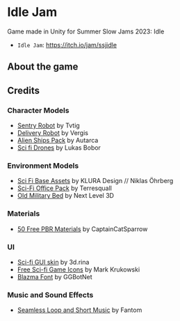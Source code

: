# Idle Jam
Game made in Unity for Summer Slow Jams 2023: Idle

- `Idle Jam`: https://itch.io/jam/ssjidle

## About the game


## Credits

### Character Models
- [Sentry Robot](https://assetstore.unity.com/packages/3d/characters/robots/sentry-robot-222899) by Tvtig
- [Delivery Robot](https://assetstore.unity.com/packages/3d/characters/robots/delivery-robot-185414) by Vergis
- [Alien Ships Pack](https://assetstore.unity.com/packages/3d/vehicles/space/alien-ships-pack-131137) by Autarca
- [Sci fi Drones](https://assetstore.unity.com/packages/3d/characters/robots/sci-fi-drones-90326) by Lukas Bobor

### Environment Models
- [Sci Fi Base Assets](https://assetstore.unity.com/packages/3d/environments/sci-fi/sci-fi-base-assets-free-demo-pack-131284) by KLURA Design // Niklas Öhrberg
- [Sci-Fi Office Pack](https://assetstore.unity.com/packages/3d/environments/sci-fi/free-sci-fi-office-pack-195067) by Terresquall
- [Old Military Bed](https://assetstore.unity.com/packages/3d/props/interior/old-military-bed-40205) by Next Level 3D

### Materials
- [50 Free PBR Materials](https://assetstore.unity.com/packages/2d/textures-materials/50-free-pbr-materials-242760) by CaptainCatSparrow

### UI
- [Sci-fi GUI skin](https://assetstore.unity.com/packages/2d/gui/sci-fi-gui-skin-15606) by 3d.rina
- [Free Sci-fi Game Icons](https://krukowski.itch.io/free-sci-fi-game-icons) by Mark Krukowski
- [Blazma Font](https://ggbot.itch.io/blazma-font) by GGBotNet

### Music and Sound Effects
- [Seamless Loop and Short Music](https://assetstore.unity.com/packages/audio/music/seamless-loop-and-short-music-107732) by Fantom